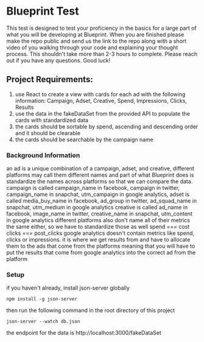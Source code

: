 # Blueprint Test

This test is designed to test your proficiency in the basics for a large part of what you will be developing at Blueprint.
When you are finished please make the repo public and send us the link to the repo along with a short video of you walking through your code and explaining your thought process.
This shouldn't take more than 2-3 hours to complete.
Please reach out if you have any questions. Good luck!

## Project Requirements:

1. use React to create a view with cards for each ad with the following information: Campaign, Adset, Creative, Spend, Impressions, Clicks, Results
2. use the data in the fakeDataSet from the provided API to populate the cards with standardized data
3. the cards should be sortable by spend, ascending and descending order and it should be clearable
4. the cards should be searchable by the campaign name

### Background Information

an ad is a unique combination of a campaign, adset, and creative, different platforms may call them different names and part of what Blueprint does is standardize the names across platforms so that we can compare the data.
campaign is called campaign_name in facebook, campaign in twitter, campaign_name in snapchat, utm_campaign in google analytics,
adset is called media_buy_name in facebook, ad_group in twitter, ad_squad_name in snapchat, utm_medium in google analytics
creative is called ad_name in facebook, image_name in twitter, creative_name in snapchat, utm_content in google analytics
different platforms also don't name all of their metrics the same either, so we have to standardize those as well
spend === cost 
clicks === post_clicks
google analytics doesn't contain metrics like spend, clicks or impressions. it is where we get results from and have to allocate them to the ads that come from the platforms
meaning that you will have to put the results that come from google analytics into the correct ad from the platform

### Setup

<!-- instructions on how to start the json server -->

if you haven't already, install json-server globally

```
npm install -g json-server
```

then run the following command in the root directory of this project

```
json-server --watch db.json
```

the endpoint for the data is http://localhost:3000/fakeDataSet

